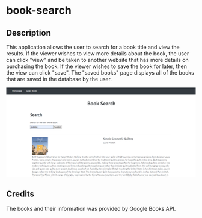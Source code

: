 # book-search

## Description
This application allows the user to search for a book title and view the results. If the viewer wishes to view more details about the book, the user can click "view" and be taken to another website that has more details on purchasing the book. If the viewer wishes to save the book for later, then the view can click "save". The "saved books" page displays all of the books that are saved in the database by the user. 

![Screenshot of the application](./client/src/assets/Landing-page.png)

## Credits
The books and their information was provided by Google Books API.